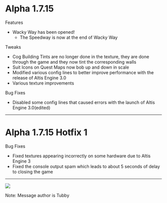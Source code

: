 Alpha 1.7.15
=======
Features
- Wacky Way has been opened!
    - The Speedway is now at the end of Wacky Way

Tweaks
- Cog Building Tints are no longer done in the texture, they are done through the game and they now tint the corresponding walls
- Suit Icons on Quest Maps now bob up and down in scale
- Modified various config lines to better improve performance with the release of Altis Engine 3.0
- Various texture improvements

Bug Fixes
- Disabled some config lines that caused errors with the launch of Altis Engine 3.0(edited)
---------------------------------------------------------------

Alpha 1.7.15 Hotfix 1
=======
Bug Fixes
- Fixed textures appearing incorrectly on some hardware due to Altis Engine 3
- Fixed the console output spam which leads to about 5 seconds of delay to closing the game


----

![](https://i.imgur.com/L4sDE8D.png) 

Note: Message author is Tubby 
